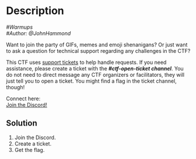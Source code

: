 # Description

_#Warmups_<br>
_#Author: @JohnHammond_<br>

Want to join the party of GIFs, memes and emoji shenanigans? Or just want to ask a question for technical support regarding any challenges in the CTF?<br>

This CTF uses <ins>support tickets</ins> to help handle requests. If you need assistance, please create a ticket with the ***#ctf-open-ticket channel***. You do not need to direct message any CTF organizers or facilitators, they will just tell you to open a ticket. You might find a flag in the ticket channel, though!<br>

Connect here:<br>
[Join the Discord!](https://huntress.ctf.games/discord) 

## Solution

1. Join the Discord.
2. Create a ticket.
3. Get the flag.

